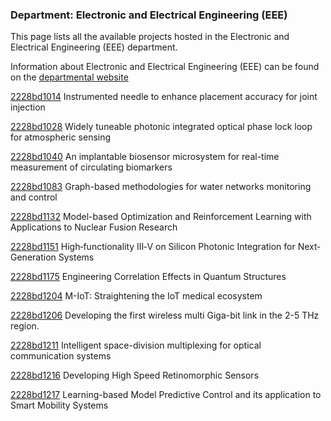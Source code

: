 ### Department: Electronic and Electrical Engineering (EEE)

This page lists all the available projects hosted in the Electronic and Electrical Engineering (EEE) department.

Information about Electronic and Electrical Engineering (EEE) can be found on the [departmental website](https://www.ucl.ac.uk/electronic-electrical-engineering)

[2228bd1014](../projects/2228bd1014.md) Instrumented needle to enhance placement accuracy for joint injection

[2228bd1028](../projects/2228bd1028.md) Widely tuneable photonic integrated optical phase lock loop for atmospheric sensing

[2228bd1040](../projects/2228bd1040.md) An implantable biosensor microsystem for real-time measurement of circulating biomarkers

[2228bd1083](../projects/2228bd1083.md) Graph-based methodologies for water networks monitoring and control

[2228bd1132](../projects/2228bd1132.md) Model-based Optimization and Reinforcement Learning with Applications to Nuclear Fusion Research

[2228bd1151](../projects/2228bd1151.md) High‐functionality III‐V on Silicon Photonic Integration for Next‐Generation Systems

[2228bd1175](../projects/2228bd1175.md) Engineering Correlation Effects in Quantum Structures

[2228bd1204](../projects/2228bd1204.md) M-IoT: Straightening the IoT medical ecosystem

[2228bd1206](../projects/2228bd1206.md) Developing the first wireless multi Giga-bit link in the 2-5 THz region.

[2228bd1211](../projects/2228bd1211.md) Intelligent space-division multiplexing for optical communication systems

[2228bd1216](../projects/2228bd1216.md) Developing High Speed Retinomorphic Sensors

[2228bd1217](../projects/2228bd1217.md) Learning-based Model Predictive Control and its application to Smart Mobility Systems